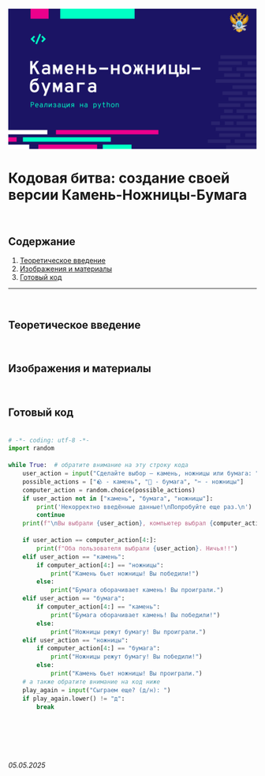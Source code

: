 ![title](./img/титульный-цуефа.png)

# Кодовая битва: создание своей версии Камень-Ножницы-Бумага

<br>

## Содержание

1. [Теоретическое введение](./readme.md#теоретическое-введение)
2. [Изображения и материалы](./readme.md#изображения-и-материалы)
3. [Готовый код](./readme.md#готовый-код)

-------

<br>


## Теоретическое введение

<br>

## Изображения и материалы

<br>

## Готовый код

```python

# -*- coding: utf-8 -*-
import random

while True:  # обратите внимание на эту строку кода
    user_action = input("Сделайте выбор — камень, ножницы или бумага: ")
    possible_actions = ["🪨 - камень", "📃 - бумага", "✂ - ножницы"]
    computer_action = random.choice(possible_actions)
    if user_action not in ["камень", "бумага", "ножницы"]:
        print('Некорректно введённые данные!\nПопробуйте еще раз.\n')
        continue
    print(f"\nВы выбрали {user_action}, компьютер выбрал {computer_action}.\n")

    if user_action == computer_action[4:]:
        print(f"Оба пользователя выбрали {user_action}. Ничья!!")
    elif user_action == "камень":
        if computer_action[4:] == "ножницы":
            print("Камень бьет ножницы! Вы победили!")
        else:
            print("Бумага оборачивает камень! Вы проиграли.")
    elif user_action == "бумага":
        if computer_action[4:] == "камень":
            print("Бумага оборачивает камень! Вы победили!")
        else:
            print("Ножницы режут бумагу! Вы проиграли.")
    elif user_action == "ножницы":
        if computer_action[4:] == "бумага":
            print("Ножницы режут бумагу! Вы победили!")
        else:
            print("Камень бьет ножницы! Вы проиграли.")
    # а также обратите внимание на код ниже
    play_again = input("Сыграем еще? (д/н): ")
    if play_again.lower() != "д":
        break


```


<br><br>
<br><br>

###### 05.05.2025
